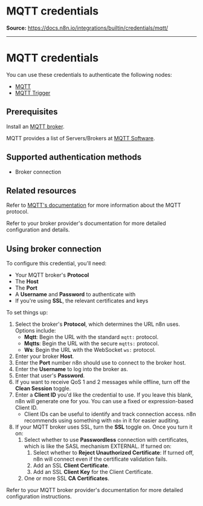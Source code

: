 # MQTT credentials

**Source:** https://docs.n8n.io/integrations/builtin/credentials/mqtt/

---

# MQTT credentials

You can use these credentials to authenticate the following nodes:

- [MQTT](../../app-nodes/n8n-nodes-base.mqtt/)
- [MQTT Trigger](../../trigger-nodes/n8n-nodes-base.mqtttrigger/)

## Prerequisites

Install an [MQTT broker](https://mqtt.org/).

MQTT provides a list of Servers/Brokers at [MQTT Software](https://mqtt.org/software/).

## Supported authentication methods

- Broker connection

## Related resources

Refer to [MQTT's documentation](https://mqtt.org/) for more information about the MQTT protocol.

Refer to your broker provider's documentation for more detailed configuration and details.

## Using broker connection

To configure this credential, you'll need:

- Your MQTT broker's **Protocol**
- The **Host**
- The **Port**
- A **Username** and **Password** to authenticate with
- If you're using **SSL**, the relevant certificates and keys

To set things up:

1. Select the broker's **Protocol**, which determines the URL n8n uses. Options include:
   - **Mqtt**: Begin the URL with the standard `mqtt:` protocol.
   - **Mqtts**: Begin the URL with the secure `mqtts:` protocol.
   - **Ws**: Begin the URL with the WebSocket `ws:` protocol.
2. Enter your broker **Host**.
3. Enter the **Port** number n8n should use to connect to the broker host.
4. Enter the **Username** to log into the broker as.
5. Enter that user's **Password**.
6. If you want to receive QoS 1 and 2 messages while offline, turn off the **Clean Session** toggle.
7. Enter a **Client ID** you'd like the credential to use. If you leave this blank, n8n will generate one for you. You can use a fixed or expression-based Client ID.
   - Client IDs can be useful to identify and track connection access. n8n recommends using something with `n8n` in it for easier auditing.
8. If your MQTT broker uses SSL, turn the **SSL** toggle on. Once you turn it on:
   1. Select whether to use **Passwordless** connection with certificates, which is like the SASL mechanism EXTERNAL. If turned on:
      1. Select whether to **Reject Unauthorized Certificate**: If turned off, n8n will connect even if the certificate validation fails.
      2. Add an SSL **Client Certificate**.
      3. Add an SSL **Client Key** for the Client Certificate.
   2. One or more SSL **CA Certificates**.

Refer to your MQTT broker provider's documentation for more detailed configuration instructions.
